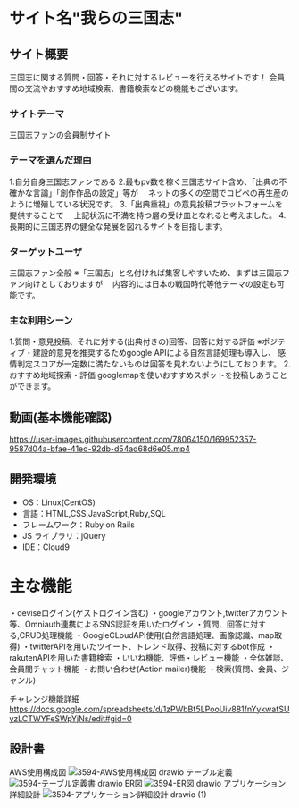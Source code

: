 # サイト名"我らの三国志"

## サイト概要

三国志に関する質問・回答・それに対するレビューを行えるサイトです！
会員間の交流やおすすめ地域検索、書籍検索などの機能もございます。

### サイトテーマ
三国志ファンの会員制サイト

### テーマを選んだ理由
1.自分自身三国志ファンである
2.最もpv数を稼ぐ三国志サイト含め、「出典の不確かな言論」「創作作品の設定」等が
　ネットの多くの空間でコピペの再生産のように増殖している状況です。
3.「出典重視」の意見投稿プラットフォームを提供することで
　上記状況に不満を持つ層の受け皿となれると考えました。
4.長期的に三国志界の健全な発展を図れるサイトを目指します。

### ターゲットユーザ
三国志ファン全般
※「三国志」と名付ければ集客しやすいため、まずは三国志ファン向けとしておりますが
　内容的には日本の戦国時代等他テーマの設定も可能です。

### 主な利用シーン
1.質問・意見投稿、それに対する(出典付きの)回答、回答に対する評価
※ポジティブ・建設的意見を推奨するためgoogle APIによる自然言語処理も導入し、
  感情判定スコアが一定数に満たないものは回答を見れないようにしております。
2.おすすめ地域探索・評価
  googlemapを使いおすすめスポットを投稿しあうことができます。

## 動画(基本機能確認)
<https://user-images.githubusercontent.com/78064150/169952357-9587d04a-bfae-41ed-92db-d54ad68d6e05.mp4>

## 開発環境

- OS：Linux(CentOS)
- 言語：HTML,CSS,JavaScript,Ruby,SQL
- フレームワーク：Ruby on Rails
- JS ライブラリ：jQuery
- IDE：Cloud9

# 主な機能

・deviseログイン(ゲストログイン含む)
・googleアカウント,twitterアカウント等、Omniauth連携によるSNS認証を用いたログイン
・質問、回答に対する,CRUD処理機能
・GoogleCLoudAPI使用(自然言語処理、画像認識、map取得)
・twitterAPIを用いたツイート、トレンド取得、投稿に対するbot作成
・rakutenAPIを用いた書籍検索
・いいね機能、評価・レビュー機能
・全体雑談、会員間チャット機能
・お問い合わせ(Action mailer)機能
・検索(質問、会員、ジャンル)

 チャレンジ機能詳細
<https://docs.google.com/spreadsheets/d/1zPWbBf5LPooUiv881fnYykwafSUyzLCTWYFeSWpYjNs/edit#gid=0>

## 設計書
AWS使用構成図
![3594-AWS使用構成図 drawio](https://user-images.githubusercontent.com/78064150/169643132-1840787c-badf-47c2-a610-2c42eacf4134.png)
テーブル定義
![3594-テーブル定義書 drawio](https://user-images.githubusercontent.com/78064150/169643091-e8b98c47-2331-43a7-bbef-85cbaf8089c2.png)
ER図
![3594-ER図 drawio](https://user-images.githubusercontent.com/78064150/169643157-1c43efd0-9907-4ed7-8188-1a5ad6983baa.png)
アプリケーション詳細設計
![3594-アプリケーション詳細設計 drawio (1)](https://user-images.githubusercontent.com/78064150/169950696-898c3cb2-787d-45cc-bdbc-dfa8718c2d03.png)

